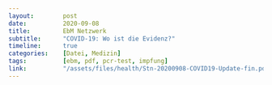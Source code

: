 ```yaml
---
layout:        post
date:          2020-09-08
title:         EbM Netzwerk
subtitle:      "COVID-19: Wo ist die Evidenz?"
timeline:      true
categories:    [Datei, Medizin]
tags:          [ebm, pdf, pcr-test, impfung]
link:          "/assets/files/health/Stn-20200908-COVID19-Update-fin.pdf"
---
```

<object data="{{ page.link }}" style='height:calc(100vh - 400px); width: 100%' type='application/pdf'></object>
